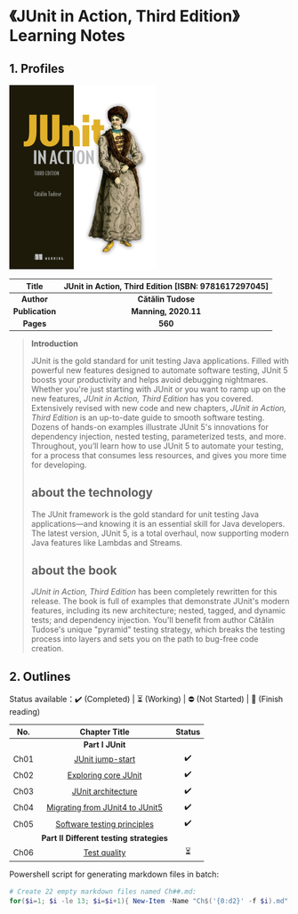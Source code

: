 # 《JUnit in Action, Third Edition》Learning Notes



## 1. Profiles

![Redis 4.x Cookbook](assets/cover.png)

|    **Title**    | **JUnit in Action, Third Edition** [ISBN: 9781617297045] |
| :-------------: | :------------------------------------------------------: |
|   **Author**    |                    **Cătălin Tudose**                    |
| **Publication** |                   **Manning, 2020.11**                   |
|    **Pages**    |                         **560**                          |

> **Introduction**
>
> JUnit is the gold standard for unit testing Java applications. Filled with powerful new features designed to automate software testing, JUnit 5 boosts your productivity and helps avoid debugging nightmares. Whether you're just starting with JUnit or you want to ramp up on the new features, *JUnit in Action, Third Edition* has you covered. Extensively revised with new code and new chapters, *JUnit in Action, Third Edition* is an up-to-date guide to smooth software testing. Dozens of hands-on examples illustrate JUnit 5's innovations for dependency injection, nested testing, parameterized tests, and more. Throughout, you’ll learn how to use JUnit 5 to automate your testing, for a process that consumes less resources, and gives you more time for developing.
>
> ## about the technology
>
> The JUnit framework is the gold standard for unit testing Java applications—and knowing it is an essential skill for Java developers. The latest version, JUnit 5, is a total overhaul, now supporting modern Java features like Lambdas and Streams.
>
> ## about the book
>
> *JUnit in Action, Third Edition* has been completely rewritten for this release. The book is full of examples that demonstrate JUnit's modern features, including its new architecture; nested, tagged, and dynamic tests; and dependency injection. You'll benefit from author Cătălin Tudose's unique "pyramid" testing strategy, which breaks the testing process into layers and sets you on the path to bug-free code creation.



## 2. Outlines

Status available：:heavy_check_mark: (Completed) | :hourglass_flowing_sand: (Working) | :no_entry: (Not Started) | :orange_book: (Finish reading)

| No.  |                        Chapter Title                         |          Status          |
| :--: | :----------------------------------------------------------: | :----------------------: |
|      |                       **Part I JUnit**                       |                          |
| Ch01 | [JUnit jump-start](./notes/Ch01_JUnit_jumpstart.md "按住 Ctrl 单击查看笔记内容") |    :heavy_check_mark:    |
| Ch02 | [Exploring core JUnit](./notes/Ch02_exploring_core_JUnit.md "按住 Ctrl 单击查看笔记内容") |    :heavy_check_mark:    |
| Ch03 | [JUnit architecture](./notes/Ch03_JUnit_architecture.md "按住 Ctrl 单击查看笔记内容") |    :heavy_check_mark:    |
| Ch04 | [Migrating from JUnit4 to JUnit5](./notes/Ch04_Migrating_from_JUnit4_to_JUnit5.md "按住 Ctrl 单击查看笔记内容") |    :heavy_check_mark:    |
| Ch05 | [Software testing principles](./notes/Ch05_Software_testing_principles.md "按住 Ctrl 单击查看笔记内容") |    :heavy_check_mark:    |
|      |           **Part II Different testing strategies**           |                          |
| Ch06 |         [Test quality](./notes/Ch06_Test_quality.md)         | :hourglass_flowing_sand: |



Powershell script for generating markdown files in batch:

```powershell
# Create 22 empty markdown files named Ch##.md:
for($i=1; $i -le 13; $i=$i+1){ New-Item -Name "Ch$('{0:d2}' -f $i).md"; }
```

 
